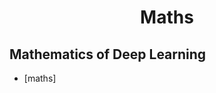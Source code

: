 <div align="center">
	<h1> Maths</h1>
</div>



<h2> Mathematics of Deep Learning</h2>


* [maths]

